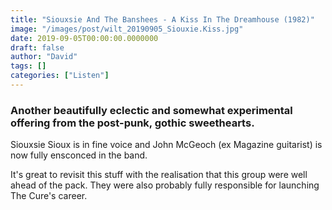 ```yaml
---
title: "Siouxsie And The Banshees - A Kiss In The Dreamhouse (1982)"
image: "/images/post/wilt_20190905_Siouxie.Kiss.jpg"
date: 2019-09-05T00:00:00.0000000
draft: false
author: "David"
tags: []
categories: ["Listen"]
---
```

### Another beautifully eclectic and somewhat experimental offering from the post-punk, gothic sweethearts.

 Siouxsie Sioux is in fine voice and John McGeoch (ex Magazine guitarist) is now fully ensconced in the band.

 It's great to revisit this stuff with the realisation that this group were well ahead of the pack. They were also probably fully responsible for launching The Cure's career.